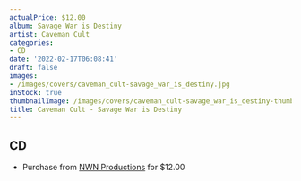 ```yaml
---
actualPrice: $12.00
album: Savage War is Destiny
artist: Caveman Cult
categories:
- CD
date: '2022-02-17T06:08:41'
draft: false
images:
- /images/covers/caveman_cult-savage_war_is_destiny.jpg
inStock: true
thumbnailImage: /images/covers/caveman_cult-savage_war_is_destiny-thumb.jpg
title: Caveman Cult - Savage War is Destiny
---
```


## CD
* Purchase from [NWN Productions](http://shop.nwnprod.com/index.php?route=product/product&path=93&product_id=20910&sort=pd.name&order=ASC) for $12.00
